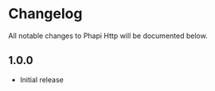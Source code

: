 # Changelog

All notable changes to Phapi Http will be documented below.

## 1.0.0
* Initial release